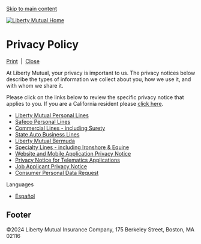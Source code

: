 [Skip to main content](#main-content)

[![Liberty Mutual Home](/themes/custom/zurb_foundation_lmg/images/LMI_Masterbrand_H_RGB_Blue_No_Padding.svg)](https://www.libertymutualgroup.com/ "Liberty Mutual Home")

Privacy Policy
==============

[Print](#)  |  [Close](#)

At Liberty Mutual, your privacy is important to us. The privacy notices below describe the types of information we collect about you, how we use it, and with whom we share it. 

Please click on the links below to review the specific privacy notice that applies to you. If you are a California resident please [click here](https://www.libertymutualgroup.com/general/about-lm/corporate-information/california-privacy-notices-and-policies).

* [Liberty Mutual Personal Lines](https://www.libertymutualgroup.com/general/about-lm/corporate-information/liberty-mutual-personal-lines)
* [Safeco Personal Lines](https://www.libertymutualgroup.com/general/about-lm/corporate-information/safeco-personal-lines)
* [Commercial Lines - including Surety](https://www.libertymutualgroup.com/general/about-lm/corporate-information/commercial-lines)
* [State Auto Business Lines](https://www.libertymutualgroup.com/general/about-lm/corporate-information/state-auto-privacy-notices)
* [Liberty Mutual Bermuda](https://www.libertymutualgroup.com/general/about-lm/corporate-information/liberty-mutual-bermuda)
* [Specialty Lines - including Ironshore & Equine](https://www.libertymutualgroup.com/general/about-lm/corporate-information/specialty-lines)
* [Website and Mobile Application Privacy Notice](https://www.libertymutualgroup.com/general/about-lm/corporate-information/website-and-mobile-data-privacy)
* [Privacy Notice for Telematics Applications](https://www.libertymutualgroup.com/general/about-lm/corporate-information/telematics-applications-privacy-notice)
* [Job Applicant Privacy Notice](https://www.libertymutualgroup.com/general/about-lm/corporate-information/liberty-mutual-job-applicant-privacy-notice-united-states)
* [Consumer Personal Data Request](https://privacyportal-cdn.onetrust.com/dsarwebform/50577d86-8d39-4310-9583-33e6d3da8e17/72f160d9-f2c3-4918-bb13-13507fe371ed.html)

Languages 

* [Español](https://www.libertymutualgroup.com/general/about-lm/corporate-information/aviso-de-privacidad)

Footer
------

©2024 Liberty Mutual Insurance Company, 175 Berkeley Street, Boston, MA 02116